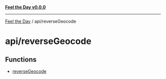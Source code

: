 [**Feel the Day v0.0.0**](../../README.md)

***

[Feel the Day](../../README.md) / api/reverseGeocode

# api/reverseGeocode

## Functions

- [reverseGeocode](functions/reverseGeocode.md)
